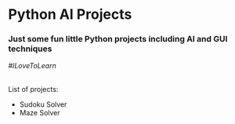 <h1>Python AI Projects</h1>
<h3>Just some fun little Python projects including AI and GUI techniques</h3>
<i>#ILoveToLearn</i>
<br><br>
<p>List of projects:</p>
<ul>
  <li>Sudoku Solver</li>
  <li>Maze Solver</li>
</ul>
